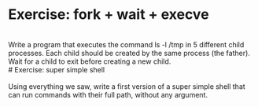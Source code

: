 # Exercise: fork + wait + execve<br>
<br>
Write a program that executes the command ls -l /tmp in 5 different child processes. Each child should be created by the same process (the father). Wait for a child to exit before creating a new child.<br>
# Exercise: super simple shell<br>
<br>
Using everything we saw, write a first version of a super simple shell that can run commands with their full path, without any argument.<br>
